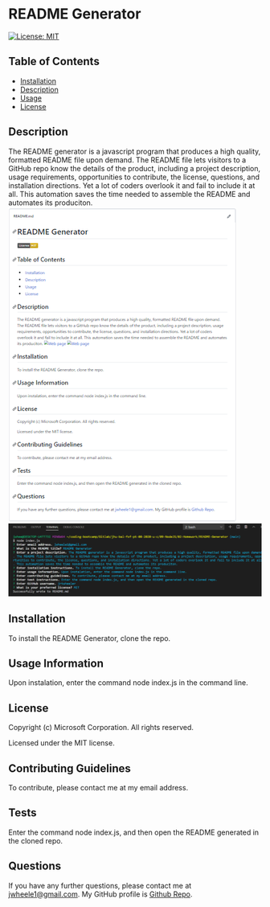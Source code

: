 # README Generator
  [![License: MIT](https://img.shields.io/badge/License-MIT-yellow.svg)](https://opensource.org/licenses/MIT)
  ## Table of Contents
  * [Installation](#Installation)
  * [Description](#Description)
  * [Usage](#Usage)
  * [License](#License)
  ## Description
  The README generator is a javascript program that produces a high quality, formatted README file upon demand. The README file lets visitors to a GitHub repo know the details of the product, including a project description, usage requirements, opportunities to contribute, the license, questions, and installation directions. Yet a lot of coders overlook it and fail to include it at all. This automation saves the time needed to assemble the README and automates its produciton.
  ![Web page](img/README.png)
  ![Web page](img/command_line.png)
  ## Installation
  To install the README Generator, clone the repo.
  ## Usage Information
  Upon instalation, enter the command node index.js in the command line.
  ## License
  Copyright (c) Microsoft Corporation. All rights reserved.
  
  Licensed under the MIT license.
  ## Contributing Guidelines
  To contribute, please contact me at my email address.
  ## Tests
  Enter the command node index.js, and then open the README generated in the cloned repo.
  ## Questions
  If you have any further questions, please contact me at jwheele1@gmail.com.
  My GitHub profile is [Github Repo](https://github.com/jrtwheeler).
